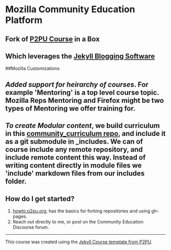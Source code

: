 # Mozilla Community Education Platform
## Fork of [P2PU Course](http://howto.p2pu.org/) in a Box  
## Which leverages the [Jekyll Blogging Software](http://jekyllrb.com/)

##Mozilla Customizations
## *Added support for heirarchy of courses*.  For example 'Mentoring' is a top level course topic.  Mozilla Reps Mentoring and Firefox might be two types of Mentoring we offer training for.
## *To create Modular content*, we build curriculum in this [community_curriculum repo](), and include it as a git submodule in _includes.  We can of course include any remote repository, and include remote content this way.  Instead of writing content directly in module files we 'include' markdown files from our includes folder.


## How do I get started?

1. [howto.p2pu.org](http://howto.p2pu.org), has the basics for forking repositories and using gh-pages. 
2. Reach out directly to me, or post on the Community Education Discourse forum.
 
---

This course was created using the [Jekyll Course template from P2PU](http://github.com/p2pu/jekyll-course-template).
